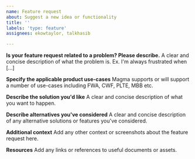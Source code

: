 ```yaml
---
name: Feature request
about: Suggest a new idea or functionality
title: ''
labels: 'type: feature'
assignees: ekowtaylor, talkhasib

---
```


**Is your feature request related to a problem? Please describe.**
A clear and concise description of what the problem is. Ex. I'm always frustrated when [...]

**Specify the applicable product use-cases**
Magma supports or will support a number of use-cases including FWA, CWF, PLTE, MBB etc.

**Describe the solution you'd like**
A clear and concise description of what you want to happen.

**Describe alternatives you've considered**
A clear and concise description of any alternative solutions or features you've considered.

**Additional context**
Add any other context or screenshots about the feature request here.

**Resources**
Add any links or references to useful documents or assets.
